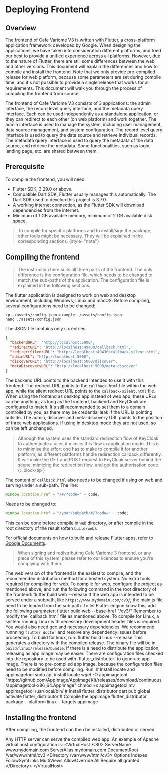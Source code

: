 # Deploying Frontend

<primary-label ref="frontend"/>

## Overview

The frontend of Cafe Variome V3 is written with Flutter, a cross-platform application framework developed by Google. When designing the applications, we have taken into consideration different platforms, and tried our best to provide a unified experience across all platforms. However, due to the nature of Flutter, there are still some differences between the web and other versions. This document will explain the differences and how to compile and install the frontend. Note that we only provide pre-compiled release for web platform, because some parameters are set during compile time, and it's not possible to provide a single release that works for all requirements. This document will walk you through the process of compiling the frontend from source.

The frontend of Cafe Variome V3 consists of 3 applications: the admin interface, the record level query interface, and the metadata query interface. Each can be used independently as a standalone application, or they can redirect to each other (on web platform) and work together. The admin interface is used to manage the system, including user management, data source management, and system configuration. The record level query interface is used to query the data source and retrieve individual records. The metadata query interface is used to query the metadata of the data source, and retrieve the metadata. Some functionalities, such as login, landing page, etc. are shared between them.

## Prerequisite

To compile the frontend, you will need:

- Flutter SDK, 3.29.0 or above.
- Compatible Dart SDK, Flutter usually manages this automatically. The Dart SDK used to develop this project is 3.7.0.
- A working internet connection, as the Flutter SDK will download dependencies from the internet.
- Minimum of 1 GB available memory, minimum of 2 GB available disk space.

> To compile for specific platforms and to install/sign the package, other tools might be necessary. They will be explained in the corresponding sections.
> {style="note"}

## Compiling the frontend

> The instruction here suits all three parts of the frontend. The only difference is the configuration file, which needs to be changed to match the sub-paths of the application. The configuration file is explained in the following sections.

The flutter application is designed to work on web and desktop environment, including Windows, Linux and macOS. Before compiling, several configurations need to be changed:

```shell
cp ./assets/config.json.example ./assets/config.json
nano ./assets/config.json
```

The JSON file contains only six entries:

```json
{
  "backendURL": "http://localhost:5000",
  "redirectURL": "http://localhost:49430/callback.html",
  "redirectSilentURL": "http://localhost:49430/callback-silent.html",
  "adminURL": "http://localhost:5000",
  "discoverURL": "http://localhost:5000/discover",
  "metaDiscoveryURL": "http://localhost:5000/meta-discover"
}
```

The backend URL points to the backend intended to use it with this frontend. The redirect URL points to the `callback.html` file within the web app, while the silent redirect URL points to the `callback-silent.html` file. When using the frontend as desktop app instead of web app, these URLs can be anything, as long as the frontend, backend and KeyCloak are configured to match. It's still recommended to set them to a domain controlled by you, as there may be credential leak if the URL is pointing outside. The admin, discover and meta-discovery URL points to the position of three web applications. If using in desktop mode they are not used, so can be left unchanged.

> Although the system uses the standard redirection flow of KeyCloak to authenticate a user, it mimics this flow in application mode. This is to minimise the effort one has to make to compile it for another platform, as different platforms handle redirection callback differently. It will make the GET and POST request to KeyCloak server behind the scene, mimicing the redirection flow, and get the authorisation code.
> {: .block-tip }

The content of `callback.html` also needs to be changed if using on web and serving under a sub-path. The line:

```javascript
window.location.href = "/#/?code=" + code;
```

Needs to be changed to:

```javascript
window.location.href = "/your/subpath/#/?code=" + code;
```

This can be done before compile in `web` directory, or after compile in the root directory of the result (often `build/web`).

For official documents on how to build and release Flutter apps, refer to [Google Documents](https://docs.flutter.dev/deployment).

> When signing and redistributing Cafe Variome 3 frontend, or any piece of this system, please refer to our licences to ensure you're complying with them.

<tabs>
    <tab title="Compile for web">
        The web version of the frontend is the easiest to compile, and the recommended distribution method for a hosted system. No extra tools required for compiling for web.
        To compile for web, configure the project as mentioned above, and run the following command in the root directory of the frontend:
        <code-block lang="bash">
            flutter build web --release
        </code-block>
        If the web app is intended to be served under a subpath, like <code>https://www.mydomain.com/cv3/</code>, the main js file need to be loaded from the sub path. To let Flutter engine know this, add the following parameter:
        <code-block lang="bash">
            flutter build web --base-href "/cv3/"
        </code-block>
        Remember to modify the `callback.html` file as mentioned above.
    </tab>
    <tab title="Compile for Linux">
        To compile for Linux, a system running Linux with necessary development header files is required. You would also need gcc and necessary dependencies. We recommend runnning <code>flutter doctor</code> and resolve any dependency issues before proceeding.
        To build for linux, run:
        <code-block lang="bash">
            flutter build linux --release
        </code-block>
        This generates a directory with the compiled release. The binary file will be in <code>build/linux/release/bundle</code>. If there is a need to distribute the application, releasing as app image may be easier. There are configuration files checked into the repository to be used with `flutter_distributor` to generate app image. There is no pre-compiled app image, because the configuration files need to be modified before compiling. Run:
        <code-block lang="bash">
            # Install locate and appimagetool
            sudo apt install locate
            wget -O appimagetool "https://github.com/AppImage/AppImageKit/releases/download/continuous/appimagetool-x86_64.AppImage"
            chmod +x appimagetool
            mv appimagetool /usr/local/bin/
            # Install flutter_distributor
            dart pub global activate flutter_distributor
            # Compile the appimage
            flutter_distributor package --platform linux --targets appimage
        </code-block>
    </tab>
</tabs>

## Installing the frontend

After compiling, the frontend can then be installed, distributed or served.

<tabs>
    <tab title="Serving for web">
        Any HTTP server can serve the compiled web app. An example of Apache virtual host configuration is:
        <code-block lang="apache">
            &lt;VirtualHost *:80&gt;
                ServerName www.mydomain.com
                ServerAlias mydomain.com
                DocumentRoot /var/www/html/cv3
                &lt;Directory /var/www/html/cv3&gt;
                    Options Indexes FollowSymLinks MultiViews
                    AllowOverride All
                    Require all granted
                &lt;/Directory&gt;
            &lt;/VirtualHost&gt;
        </code-block>
    </tab>
</tabs>
